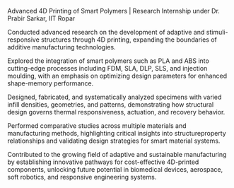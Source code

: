 Advanced 4D Printing of Smart Polymers | Research Internship under Dr. Prabir Sarkar, IIT Ropar

Conducted advanced research on the development of adaptive and stimuli-responsive structures through 4D printing, expanding the boundaries of additive manufacturing technologies.

Explored the integration of smart polymers such as PLA and ABS into cutting-edge processes including FDM, SLA, DLP, SLS, and injection moulding, with an emphasis on optimizing design parameters for enhanced shape-memory performance.

Designed, fabricated, and systematically analyzed specimens with varied infill densities, geometries, and patterns, demonstrating how structural design governs thermal responsiveness, actuation, and recovery behavior.

Performed comparative studies across multiple materials and manufacturing methods, highlighting critical insights into structureproperty relationships and validating design strategies for smart material systems.

Contributed to the growing field of adaptive and sustainable manufacturing by establishing innovative pathways for cost-effective 4D-printed components, unlocking future potential in biomedical devices, aerospace, soft robotics, and responsive engineering systems.
